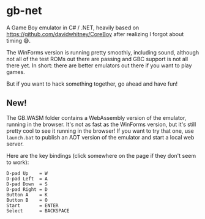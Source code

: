 # gb-net
A Game Boy emulator in C# / .NET, heavily based on https://github.com/davidwhitney/CoreBoy after realizing I forgot about timing 😅. 

The WinForms version is running pretty smoothly, including sound, although not all of the test ROMs out there are passing and GBC support is not all there yet.
In short: there are better emulators out there if you want to play games.

But if you want to hack something together, go ahead and have fun!

## New!

The GB.WASM folder contains a WebAssembly version of the emulator, running in the browser. It's not as fast as the WinForms version, but it's still pretty cool to see it running in the browser!
If you want to try that one, use `launch.bat` to publish an AOT version of the emulator and start a local web server.

Here are the key bindings (click somewhere on the page if they don't seem to work):
```
D-pad Up    = W
D-pad Left  = A
D-pad Down  = S
D-pad Right = D
Button A    = K
Button B    = O
Start       = ENTER
Select      = BACKSPACE
```